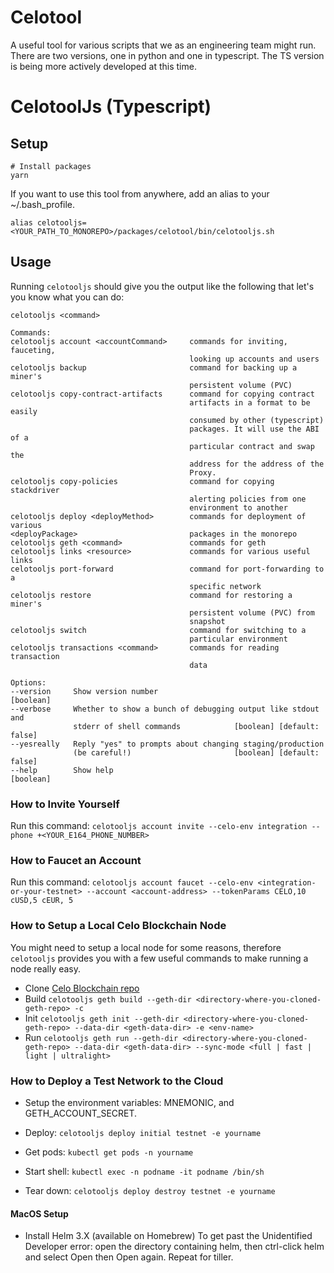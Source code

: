 # Celotool

A useful tool for various scripts that we as an engineering team might run.
There are two versions, one in python and one in typescript.
The TS version is being more actively developed at this time.

# CelotoolJs (Typescript)

## Setup

```
# Install packages
yarn
```

If you want to use this tool from anywhere, add an alias to your ~/.bash_profile.

`alias celotooljs=<YOUR_PATH_TO_MONOREPO>/packages/celotool/bin/celotooljs.sh`

## Usage

Running `celotooljs` should give you the output like the following that let's you know what you can do:

    celotooljs <command>

    Commands:
    celotooljs account <accountCommand>     commands for inviting, fauceting,
                                            looking up accounts and users
    celotooljs backup                       command for backing up a miner's
                                            persistent volume (PVC)
    celotooljs copy-contract-artifacts      command for copying contract
                                            artifacts in a format to be easily
                                            consumed by other (typescript)
                                            packages. It will use the ABI of a
                                            particular contract and swap the
                                            address for the address of the
                                            Proxy.
    celotooljs copy-policies                command for copying stackdriver
                                            alerting policies from one
                                            environment to another
    celotooljs deploy <deployMethod>        commands for deployment of various
    <deployPackage>                         packages in the monorepo
    celotooljs geth <command>               commands for geth
    celotooljs links <resource>             commands for various useful links
    celotooljs port-forward                 command for port-forwarding to a
                                            specific network
    celotooljs restore                      command for restoring a miner's
                                            persistent volume (PVC) from
                                            snapshot
    celotooljs switch                       command for switching to a
                                            particular environment
    celotooljs transactions <command>       commands for reading transaction
                                            data

    Options:
    --version     Show version number                                  [boolean]
    --verbose     Whether to show a bunch of debugging output like stdout and
                  stderr of shell commands            [boolean] [default: false]
    --yesreally   Reply "yes" to prompts about changing staging/production
                  (be careful!)                       [boolean] [default: false]
    --help        Show help                                            [boolean]

### How to Invite Yourself

Run this command:
`celotooljs account invite --celo-env integration --phone +<YOUR_E164_PHONE_NUMBER>`

### How to Faucet an Account

Run this command:
`celotooljs account faucet --celo-env <integration-or-your-testnet> --account <account-address> --tokenParams CELO,10 cUSD,5 cEUR, 5`

### How to Setup a Local Celo Blockchain Node

You might need to setup a local node for some reasons, therefore `celotooljs` provides you with
a few useful commands to make running a node really easy.

- Clone [Celo Blockchain repo](https://github.com/celo-org/celo-blockchain)
- Build `celotooljs geth build --geth-dir <directory-where-you-cloned-geth-repo> -c`
- Init `celotooljs geth init --geth-dir <directory-where-you-cloned-geth-repo> --data-dir <geth-data-dir> -e <env-name>`
- Run `celotooljs geth run --geth-dir <directory-where-you-cloned-geth-repo> --data-dir <geth-data-dir> --sync-mode <full | fast | light | ultralight>`

### How to Deploy a Test Network to the Cloud

- Setup the environment variables: MNEMONIC, and GETH_ACCOUNT_SECRET.

- Deploy: `celotooljs deploy initial testnet -e yourname`

- Get pods: `kubectl get pods -n yourname`

- Start shell: `kubectl exec -n podname -it podname /bin/sh`

- Tear down: `celotooljs deploy destroy testnet -e yourname`

#### MacOS Setup

- Install Helm 3.X (available on Homebrew)
  To get past the Unidentified Developer error: open the directory containing helm, then ctrl-click helm and select Open then Open again. Repeat for tiller.
